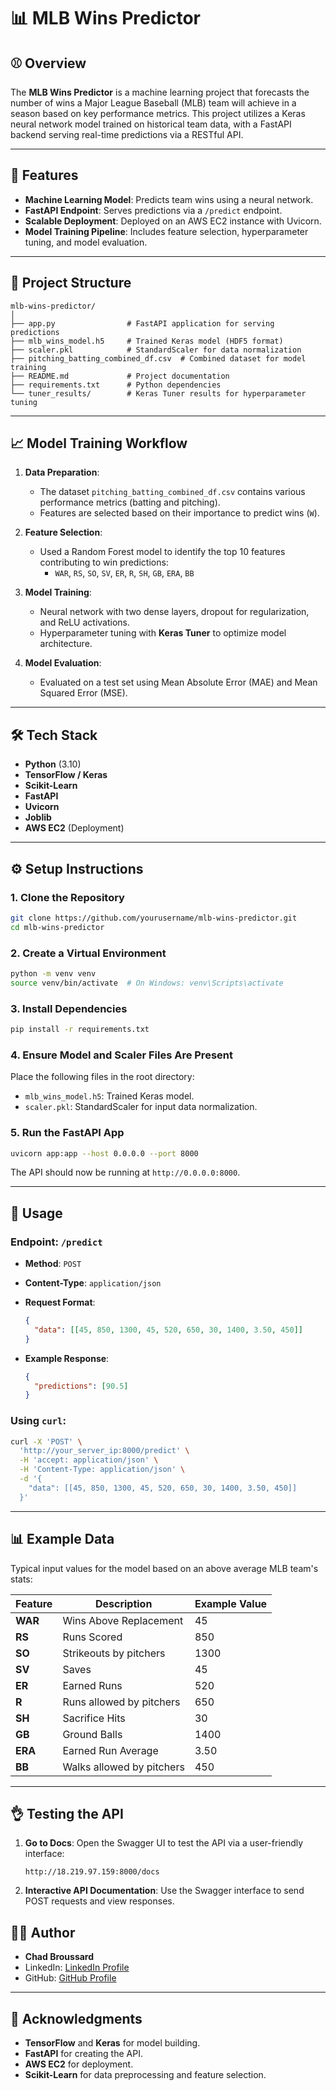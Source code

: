 # 📊 **MLB Wins Predictor**

## ⚾ **Overview**

The **MLB Wins Predictor** is a machine learning project that forecasts the number of wins a Major League Baseball (MLB) team will achieve in a season based on key performance metrics. This project utilizes a Keras neural network model trained on historical team data, with a FastAPI backend serving real-time predictions via a RESTful API.

---

## 🚀 **Features**

- **Machine Learning Model**: Predicts team wins using a neural network.
- **FastAPI Endpoint**: Serves predictions via a `/predict` endpoint.
- **Scalable Deployment**: Deployed on an AWS EC2 instance with Uvicorn.
- **Model Training Pipeline**: Includes feature selection, hyperparameter tuning, and model evaluation.

---

## 💽 **Project Structure**

```plaintext
mlb-wins-predictor/
│
├── app.py                # FastAPI application for serving predictions
├── mlb_wins_model.h5     # Trained Keras model (HDF5 format)
├── scaler.pkl            # StandardScaler for data normalization
├── pitching_batting_combined_df.csv  # Combined dataset for model training
├── README.md             # Project documentation
├── requirements.txt      # Python dependencies
└── tuner_results/        # Keras Tuner results for hyperparameter tuning
```

---

## 📈 **Model Training Workflow**

1. **Data Preparation**:
   - The dataset `pitching_batting_combined_df.csv` contains various performance metrics (batting and pitching).
   - Features are selected based on their importance to predict wins (`W`).

2. **Feature Selection**:
   - Used a Random Forest model to identify the top 10 features contributing to win predictions:
     - `WAR`, `RS`, `SO`, `SV`, `ER`, `R`, `SH`, `GB`, `ERA`, `BB`

3. **Model Training**:
   - Neural network with two dense layers, dropout for regularization, and ReLU activations.
   - Hyperparameter tuning with **Keras Tuner** to optimize model architecture.

4. **Model Evaluation**:
   - Evaluated on a test set using Mean Absolute Error (MAE) and Mean Squared Error (MSE).

---

## 🛠️ **Tech Stack**

- **Python** (3.10)
- **TensorFlow / Keras**
- **Scikit-Learn**
- **FastAPI**
- **Uvicorn**
- **Joblib**
- **AWS EC2** (Deployment)

---

## ⚙️ **Setup Instructions**

### 1. **Clone the Repository**

```bash
git clone https://github.com/yourusername/mlb-wins-predictor.git
cd mlb-wins-predictor
```

### 2. **Create a Virtual Environment**

```bash
python -m venv venv
source venv/bin/activate  # On Windows: venv\Scripts\activate
```

### 3. **Install Dependencies**

```bash
pip install -r requirements.txt
```

### 4. **Ensure Model and Scaler Files Are Present**

Place the following files in the root directory:

- `mlb_wins_model.h5`: Trained Keras model.
- `scaler.pkl`: StandardScaler for input data normalization.

### 5. **Run the FastAPI App**

```bash
uvicorn app:app --host 0.0.0.0 --port 8000
```

The API should now be running at `http://0.0.0.0:8000`.

---

## 🔮 **Usage**

### **Endpoint**: `/predict`

- **Method**: `POST`  
- **Content-Type**: `application/json`  
- **Request Format**:

  ```json
  {
    "data": [[45, 850, 1300, 45, 520, 650, 30, 1400, 3.50, 450]]
  }
  ```

- **Example Response**:

  ```json
  {
    "predictions": [90.5]
  }
  ```

### **Using `curl`**:

```bash
curl -X 'POST' \
  'http://your_server_ip:8000/predict' \
  -H 'accept: application/json' \
  -H 'Content-Type: application/json' \
  -d '{
    "data": [[45, 850, 1300, 45, 520, 650, 30, 1400, 3.50, 450]]
  }'
```

---

## 📊 **Example Data**

Typical input values for the model based on an above average MLB team's stats:

| Feature | Description                      | Example Value |
|---------|----------------------------------|---------------|
| **WAR** | Wins Above Replacement           | 45            |
| **RS**  | Runs Scored                      | 850           |
| **SO**| Strikeouts by pitchers           | 1300          |
| **SV**  | Saves                            | 45            |
| **ER**  | Earned Runs                      | 520           |
| **R** | Runs allowed by pitchers         | 650           |
| **SH**  | Sacrifice Hits                   | 30            |
| **GB**  | Ground Balls                     | 1400          |
| **ERA** | Earned Run Average               | 3.50          |
| **BB**| Walks allowed by pitchers        | 450           |

---

## 👌 **Testing the API**

1. **Go to Docs**: Open the Swagger UI to test the API via a user-friendly interface:

   ```plaintext
   http://18.219.97.159:8000/docs
   ```

2. **Interactive API Documentation**: Use the Swagger interface to send POST requests and view responses.


## 👨‍💻 **Author**

- **Chad Broussard**  
- LinkedIn: [LinkedIn Profile](https://www.linkedin.com/in/chad-broussard16)  
- GitHub: [GitHub Profile](https://github.com/ChadB12)  

---

## 🌟 **Acknowledgments**

- **TensorFlow** and **Keras** for model building.
- **FastAPI** for creating the API.
- **AWS EC2** for deployment.
- **Scikit-Learn** for data preprocessing and feature selection.
